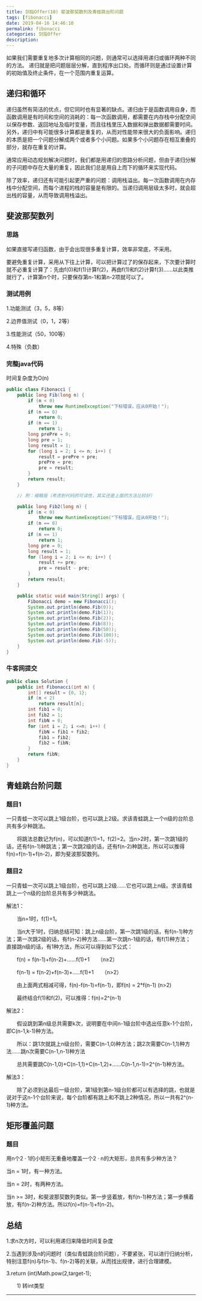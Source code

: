 ```yaml
---
title: 剑指Offer(10) 斐波那契数列及青蛙跳台阶问题
tags: [fibonacci]
date: 2019-04-16 14:46:10
permalink: fibonacci
categories: 剑指Offer
description:
---
```

<p class="description">如果我们需要重复地多次计算相同的问题，则通常可以选择用递归或循环两种不同的方法。 递归就是把问题层层分解，直到程序出口处。而循环则是通过设置计算的初始值及终止条件，在一个范围内重复运算。</p>


<!-- more -->

## 递归和循环
递归虽然有简洁的优点，但它同时也有显著的缺点。递归由于是函数调用自身，而函数调用是有时间和空间的消耗的：每一次函数调用，都需要在内存栈中分配空间以保存参数、返回地址及临时变量，而且往栈里压入数据和弹出数据都需要时间。
另外，递归中有可能很多计算都是重复的，从而对性能带来很大的负面影响。递归的本质是把一个问题分解成两个或者多个小问题。如果多个小问题存在相互重叠的部分，就存在重复的计算。

通常应用动态规划解决问题时，我们都是用递归的思路分析问题，但由于递归分解的子问题中存在大量的重复，因此我们总是用自上而下的循环来实现代码。

除了效率，递归还有可能引起更严重的问题：调用栈溢出。每一次函数调用在内存栈中分配空间，而每个进程的栈的容量是有限的。当递归调用层级太多时，就会超出栈的容量，从而导致调用栈溢出。


## 斐波那契数列

### 思路
如果直接写递归函数，由于会出现很多重复计算，效率非常底，不采用。

要避免重复计算，采用从下往上计算，可以把计算过了的保存起来，下次要计算时就不必重复计算了：先由f(0)和f(1)计算f(2)，再由f(1)和f(2)计算f(3)……以此类推就行了，计算第n个时，只要保存第n-1和第n-2项就可以了。

### 测试用例

1.功能测试（3，5，8等）

2.边界值测试（0，1，2等）

3.性能测试（50，100等）

4.特殊（负数）

### 完整java代码
时间复杂度为O(n)

```java 斐波那契数列
public class Fibonacci {
	public long Fib(long n) {
		if (n < 0)
			throw new RuntimeException("下标错误，应从0开始！");
		if (n == 0)
			return 0;
		if (n == 1)
			return 1;
		long prePre = 0;
		long pre = 1;
		long result = 1;
		for (long i = 2; i <= n; i++) {
			result = prePre + pre;
			prePre = pre;
			pre = result;
		}
		return result;
	}

	// 附：缩略版（考虑到代码的可读性，其实还是上面的方法比较好）

	public long Fib2(long n) {
		if (n < 0)
			throw new RuntimeException("下标错误，应从0开始！");
		if (n == 0)
			return 0;
		if (n == 1)
			return 1;
		long pre = 0;
		long result = 1;
		for (long i = 2; i <= n; i++) {
			result += pre;
			pre = result - pre;
		}
		return result;
	}

	public static void main(String[] args) {
		Fibonacci demo = new Fibonacci();
		System.out.println(demo.Fib(0));
		System.out.println(demo.Fib(1));
		System.out.println(demo.Fib(2));
		System.out.println(demo.Fib(8));
		System.out.println(demo.Fib(50));
		System.out.println(demo.Fib(100));
		System.out.println(demo.Fib(-5));
	}
}
```


### 牛客网提交
``` java  牛客网提交版
public class Solution {
    public int Fibonacci(int n) {
        int[] result = {0, 1};
        if (n < 2)
            return result[n];
        int fib1 = 0;
        int fib2 = 1;
        int fibN = 0;
        for (int i = 2; i <=n; i++) {
            fibN = fib1 + fib2;
            fib1 = fib2;
            fib2 = fibN;
        }
        return fibN;
    }
}
```


## 青蛙跳台阶问题

### 题目1
一只青蛙一次可以跳上1级台阶，也可以跳上2级。求该青蛙跳上一个n级的台阶总共有多少种跳法。

　　将跳法总数记为f(n)，可以知道f(1)=1，f(2)=2。当n>2时，第一次跳1级的话，还有f(n-1)种跳法；第一次跳2级的话，还有f(n-2)种跳法，所以可以推得f(n)=f(n-1)+f(n-2)，即为斐波那契数列。


### 题目2
一只青蛙一次可以跳上1级台阶，也可以跳上2级……它也可以跳上n级。求该青蛙跳上一个n级的台阶总共有多少种跳法。

解法1：

　　当n=1时，f(1)=1。

　　当n大于1时，归纳总结可知：跳上n级台阶，第一次跳1级的话，有f(n-1)种方法；第一次跳2级的话，有f(n-2)种方法……第一次跳n-1级的话，有f(1)种方法；直接跳n级的话，有1种方法，所以可以得到如下公式：

　　f(n) = f(n-1)+f(n-2)+......f(1)+1　　（n≥2）

　　f(n-1) = f(n-2)+f(n-3)+.....f(1)+1　　（n>2）

　　由上面两式相减可得，f(n)-f(n-1)=f(n-1)，即f(n) = 2*f(n-1)  (n>2)

　　最终结合f(1)和f(2)，可以推得：f(n)=2^(n-1)

解法2：

　　假设跳到第n级总共需要k次，说明要在中间n-1级台阶中选出任意k-1个台阶，即C(n-1,k-1)种方法。

　　所以：跳1次就跳上n级台阶，需要C(n-1,0)种方法；跳2次需要C(n-1,1)种方法……跳n次需要C(n-1,n-1)种方法

　　总共需要跳C(n-1,0)+C(n-1,1)+C(n-1,2)+……C(n-1,n-1)=2^(n-1)种方法。

解法3：

　　除了必须到达最后一级台阶，第1级到第n-1级台阶都可以有选择的跳，也就是说对于这n-1个台阶来说，每个台阶都有跳上和不跳上2种情况，所以一共有2^(n-1)种方法。


## 矩形覆盖问题
### 题目
用n个2 · 1的小矩形无重叠地覆盖一个2 · n的大矩形，总共有多少种方法？

当n = 1时，有一种方法。

当n = 2时，有两种方法。

当n >= 3时，和斐波那契数列类似。第一步竖着放，有f(n-1)种方法；第一步横着放，有f(n-2)种方法。所以f(n)=f(n-1)+f(n-2)。


## 总结

1.求n次方时，可以利用递归来降低时间复杂度

2.当遇到涉及n的问题时（类似青蛙跳台阶问题），不要紧张，可以进行归纳分析，特别注意f(n)与f(n-1)、f(n-2)等的关联，从而找出规律，进行合理建模。

3.return (int)Math.pow(2,target-1);

　　1) 转int类型



<hr />